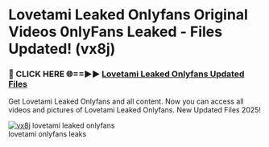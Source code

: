 # Lovetami Leaked Onlyfans Original Videos 0nlyFans Leaked - Files Updated! (vx8j)

<h3>🔴 CLICK HERE 🌐==►► <a href="https://tinyurl.com/x26r9saj" rel="nofollow">Lovetami Leaked Onlyfans Updated Files</a></h3>

Get Lovetami Leaked Onlyfans and all content. Now you can access all videos and pictures of Lovetami Leaked Onlyfans. New Updated Files 2025!

[![vx8j](https://i.imgur.com/LkgZPqh.gif)](https://tinyurl.com/x26r9saj)
lovetami leaked onlyfans<br>
lovetami onlyfans leaks
